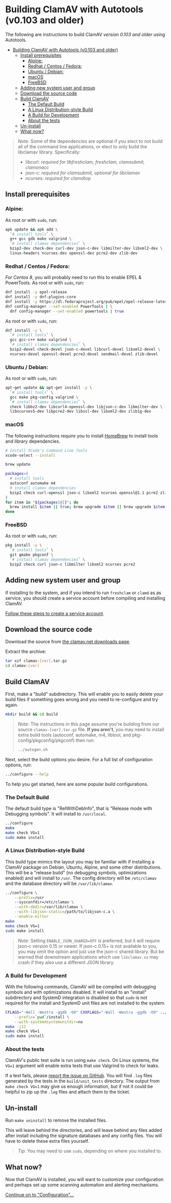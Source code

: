 # Building ClamAV with Autotools (v0.103 and older)

The following are instructions to build ClamAV *version 0.103 and older* using Autotools.

- [Building ClamAV with Autotools (v0.103 and older)](#building-clamav-with-autotools-v0103-and-older)
  - [Install prerequisites](#install-prerequisites)
    - [Alpine:](#alpine)
    - [Redhat / Centos / Fedora:](#redhat--centos--fedora)
    - [Ubuntu / Debian:](#ubuntu--debian)
    - [macOS](#macos)
    - [FreeBSD](#freebsd)
  - [Adding new system user and group](#adding-new-system-user-and-group)
  - [Download the source code](#download-the-source-code)
  - [Build ClamAV](#build-clamav)
    - [The Default Build](#the-default-build)
    - [A Linux Distribution-style Build](#a-linux-distribution-style-build)
    - [A Build for Development](#a-build-for-development)
    - [About the tests](#about-the-tests)
  - [Un-install](#un-install)
  - [What now?](#what-now)

> _Note_: Some of the dependencies are optional if you elect to not build all of the command line applications, or elect to only build the libclamav library. Specifically:
>
> - libcurl:  _required for libfreshclam, freshclam, clamsubmit, clamonacc_
> - json-c: _required for clamsubmit, optional for libclamav_
> - ncurses:  _required for clamdtop_

## Install prerequisites

### Alpine:

As root or with `sudo`, run:
```sh
apk update && apk add \
  `# install tools` \
  g++ gcc gdb make valgrind \
  `# install clamav dependencies` \
  bzip2-dev check-dev curl-dev json-c-dev libmilter-dev libxml2-dev \
  linux-headers ncurses-dev openssl-dev pcre2-dev zlib-dev
```

### Redhat / Centos / Fedora:

*For Centos 8*, you will probably need to run this to enable EPEL & PowerTools.
As root or with `sudo`, run:
```sh
dnf install -y epel-release
dnf install -y dnf-plugins-core
dnf install -y https://dl.fedoraproject.org/pub/epel/epel-release-latest-8.noarch.rpm
dnf config-manager --set-enabled PowerTools | \
  dnf config-manager --set-enabled powertools | true
```

As root or with `sudo`, run:
```sh
dnf install -y \
  `# install tools` \
  gcc gcc-c++ make valgrind \
  `# install clamav dependencies` \
  bzip2-devel check-devel json-c-devel libcurl-devel libxml2-devel \
  ncurses-devel openssl-devel pcre2-devel sendmail-devel zlib-devel
```

### Ubuntu / Debian:

As root or with `sudo`, run:
```sh
apt-get update && apt-get install -y \
  `# install tools` \
  gcc make pkg-config valgrind \
  `# install clamav dependencies` \
  check libbz2-dev libcurl4-openssl-dev libjson-c-dev libmilter-dev \
  libncurses5-dev libpcre2-dev libssl-dev libxml2-dev zlib1g-dev
```

### macOS

The following instructions require you to install [HomeBrew](https://brew.sh/) to install tools and library dependencies.

```sh
# Install XCode's Command Line Tools
xcode-select --install

brew update

packages=(
  # install tools
  autoconf automake m4
  # install clamav dependencies
  bzip2 check curl-openssl json-c libxml2 ncurses openssl@1.1 pcre2 zlib
)
for item in "${packages[@]}"; do
  brew install $item || true; brew upgrade $item || brew upgrade $item
done
```

### FreeBSD

As root or with `sudo`, run:
```sh
pkg install -y \
  `# install tools` \
  git gmake pkgconf \
  `# install clamav dependencies` \
  bzip2 check curl json-c libmilter libxml2 ncurses pcre2
```

## Adding new system user and group

If installing to the system, and if you intend to run `freshclam` or `clamd` as as service, you should create a service account before compiling and installing ClamAV.

[Follow these steps to create a service account](Add-clamav-user.md).

## Download the source code

Download the source from [the clamav.net downloads page](https://www.clamav.net/downloads).

Extract the archive:
```bash
tar xzf clamav-[ver].tar.gz
cd clamav-[ver]
```

## Build ClamAV

First, make a "build" subdirectory. This will enable you to easily delete your build files if something goes wrong and you need to re-configure and try again.

```bash
mkdir build && cd build
```

> _Note_: The instructions in this page assume you're building from our source `clamav-[ver].tar.gz` file. **If you aren't**, you may need to install extra build tools (autoconf, automake, m4, libtool, and pkg-config/pkgconfig/pkgconf) then run:
> ```bash
> ../autogen.sh
> ```

Next, select the build options you desire. For a full list of configuration options, run:
```bash
../configure --help
```

To help you get started, here are some popular build configurations.

### The Default Build

The default build type is "RelWithDebInfo", that is "Release mode with Debugging symbols". It will install to `/usr/local`.

```bash
../configure
make
make check VG=1
sudo make install
```

### A Linux Distribution-style Build

This build type mimics the layout you may be familiar with if installing a ClamAV package on Debian, Ubuntu, Alpine, and some other distributions. This will be a "release build" (no debugging symbols, optimizations enabled) and will install to `/usr`. The config directory will be `/etc/clamav` and the database directory will be `/var/lib/clamav`.

```bash
../configure \
    --prefix=/usr
    --sysconfdir=/etc/clamav \
    --with-dbdir=/var/lib/clamav \
    --with-libjson-static=/path/to/libjson-c.a \
    --enable-milter
make
make check VG=1
sudo make install
```

> _Note_: Setting `ENABLE_JSON_SHARED=OFF` is preferred, but it will require json-c version 0.15 or newer. If json-c 0.15+ is not available to you, you may omit the option and just use the json-c shared library. But be warned that downstream applications which use `libclamav.so` may crash if they also use a different JSON library.

### A Build for Development

With the following commands, ClamAV will be compiled with debugging symbols and with optimizations disabled. It will install to an "install" subdirectory and SystemD integration is disabled so that `sudo` is not required for the install and SystemD unit files are not installed to the system.

```bash
CFLAGS="-Wall -Wextra -ggdb -O0" CXXFLAGS="-Wall -Wextra -ggdb -O0" ../configure \
    --prefix=`pwd`/install \
    --with-systemdsystemunitdir=no
make -j12
make check VG=1
sudo make install
```

### About the tests

ClamAV's public test suite is run using `make check`. On Linux systems, the `VG=1` argument will enable extra tests that use Valgrind to check for leaks.

If a test fails, please [report the issue on GitHub](https://github.com/Cisco-Talos/clamav/issues). You will find `.log` files generated by the tests in the `build/unit_tests` directory. The output from `make check VG=1` may give us enough information, but if not it could be helpful to zip up the `.log` files and attach them to the ticket.

## Un-install

Run `make uninstall` to remove the installed files.

This will leave behind the directories, and will leave behind any files added after install including the signature databases and any config files. You will have to delete these extra files yourself.

> _Tip_: You may need to use `sudo`, depending on where you installed to.

## What now?

Now that ClamAV is installed, you will want to customize your configuration and perhaps set up some scanning automation and alerting mechanisms.

[Continue on to "Configuration"...](../Usage/Configuration.md)
